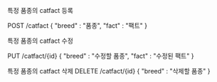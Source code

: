 특정 품종의 catfact  등록

POST /catfact
{
  "breed" : "품종",
  "fact" : "팩트"
}

특정 품종의 catfact 수정

PUT /catfact/{id}
{
  "breed" : "수정할 품종",
  "fact" : "수정된 팩트"
}

특정 품종의 catfact 삭제
DELETE /catfact/{id}
{
  "breed" : "삭제할 품종"
}
